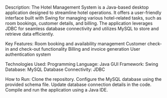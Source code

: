 Description:
The Hotel Management System is a Java-based desktop application designed to streamline hotel operations. It offers a user-friendly interface built with Swing for managing various hotel-related tasks, such as room bookings, customer details, and billing. The application leverages JDBC for seamless database connectivity and utilizes MySQL to store and retrieve data efficiently.

Key Features:
Room booking and availability management
Customer check-in and check-out functionality
Billing and invoice generation
User authentication system

Technologies Used:
Programming Language: Java
GUI Framework: Swing
Database: MySQL
Database Connectivity: JDBC

How to Run:
Clone the repository.
Configure the MySQL database using the provided schema file.
Update database connection details in the code.
Compile and run the application using a Java IDE.
